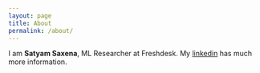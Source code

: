 ```yaml
---
layout: page
title: About
permalink: /about/
---
```


I am **Satyam Saxena**, ML Researcher at Freshdesk. My [linkedin](https://www.linkedin.com/in/sam-iitj/) has much more information.


